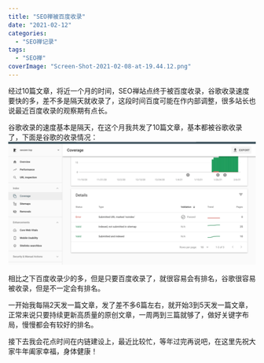 ```yaml
---
title: "SEO禅被百度收录"
date: "2021-02-12"
categories: 
  - "SEO禅记录"
tags: 
  - "SEO禅"
coverImage: "Screen-Shot-2021-02-08-at-19.44.12.png"
---
```


经过10篇文章，将近一个月的时间，SEO禅站点终于被百度收录，谷歌收录速度要快的多，差不多是隔天就收录了，这段时间百度可能在作内部调整，很多站长也说最近百度收录的观察期有点长。

谷歌收录的速度基本是隔天，在这个月我共发了10篇文章，基本都被谷歌收录了，下面是谷歌的收录情况：![SEO禅谷歌第一个月收录情况](images/WX20210208-194617@2x-1024x508.png)

相比之下百度收录少的多，但是只要百度收录了，就很容易会有排名，谷歌很容易被收录，但是不一定会有排名。

一开始我每隔2天发一篇文章，发了差不多6篇左右，就开始3到5天发一篇文章，正常来说只要持续更新高质量的原创文章，一周两到三篇就够了，做好关键字布局，慢慢都会有较好的排名。

接下去我会花点时间在内链建设上，最近比较忙，等年过完再说吧，在这里先祝大家牛年阖家幸福，身体健康！
